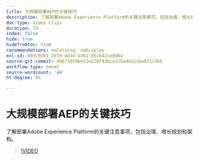```yaml
---
title: 大规模部署AEP的关键技巧
description: 了解部署Adobe Experience Platform的关键注意事项，包括治理、增长规划和架构。
doc-type: Video Clips
duration: 73
index: false
hide: true
hidefromtoc: true
recommendations: noCatalog, noDisplay
exl-id: 493c93e1-2e19-4d34-b361-d5c642ce8d6a
source-git-commit: 90671959b653e120f93bca216a4da116a8f1c3bb
workflow-type: tm+mt
source-wordcount: '44'
ht-degree: 0%

---
```


# 大规模部署AEP的关键技巧

了解部署Adobe Experience Platform的关键注意事项，包括治理、增长规划和架构。

<!-- 62_S601_3442532_72_key-takeaways-for-deploying-aep-at-scale -->
>[!VIDEO](https://video.tv.adobe.com/v/3460529/?learn=on&enablevpops=true&captions=chi_hans)
